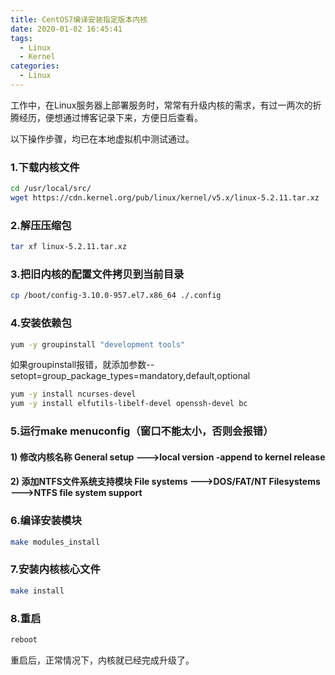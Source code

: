 ```yaml
---
title: CentOS7编译安装指定版本内核
date: 2020-01-02 16:45:41
tags:
  - Linux
  - Kernel
categories:
  - Linux
---
```

工作中，在Linux服务器上部署服务时，常常有升级内核的需求，有过一两次的折腾经历，便想通过博客记录下来，方便日后查看。

以下操作步骤，均已在本地虚拟机中测试通过。
### 1.下载内核文件
```bash
cd /usr/local/src/
wget https://cdn.kernel.org/pub/linux/kernel/v5.x/linux-5.2.11.tar.xz
```
### 2.解压压缩包
```bash
tar xf linux-5.2.11.tar.xz
```
### 3.把旧内核的配置文件拷贝到当前目录
```bash
cp /boot/config-3.10.0-957.el7.x86_64 ./.config
```
### 4.安装依赖包
```bash
yum -y groupinstall "development tools"
```
如果groupinstall报错，就添加参数--setopt=group_package_types=mandatory,default,optional
```bash
yum -y install ncurses-devel
yum -y install elfutils-libelf-devel openssh-devel bc
```
### 5.运行make menuconfig（窗口不能太小，否则会报错）
#### 1) 修改内核名称 General setup --->local version -append to kernel release
#### 2) 添加NTFS文件系统支持模块 File systems --->DOS/FAT/NT Filesystems --->NTFS file system support
### 6.编译安装模块
```bash
make modules_install
```
### 7.安装内核核心文件
```bash
make install
```
### 8.重启
```bash
reboot
```
重启后，正常情况下，内核就已经完成升级了。